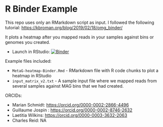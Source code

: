 # R Binder Example

This repo uses only an RMarkdown script as input. I followed the following tutorial: https://kbroman.org/blog/2019/02/18/omg_binder/

It plots a heatmap after you mapped reads in your samples against bins or genomes you created. 

 - Launch in RStudio: [![Binder](https://mybinder.org/badge_logo.svg)](https://mybinder.org/v2/gh/megaptera-helvetiae/MAGrepresentation-Binder/master)

Example files included:

 - `MetaG-heatmap-Binder.Rmd` - RMarkdown file with R code chunks to plot a heatmap in RStudio
 - `input_matrix_v2.txt` - A sample input file where we mapped reads from several samples against MAG bins that we had created.
 
 ORCIDs:
- Marian Schmidt: https://orcid.org/0000-0002-2866-4496
- Guillaume Jospin : https://orcid.org/0000-0002-8746-2632
- Laetitia Wilkins: https://orcid.org/0000-0003-3632-2063
- Charles Reid: NA
